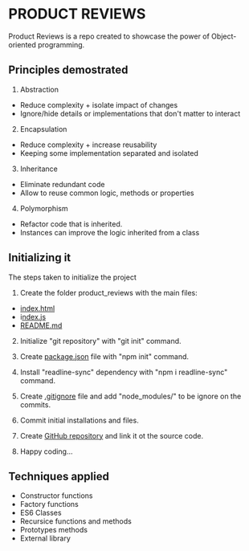 # PRODUCT REVIEWS

Product Reviews is a repo created to showcase the power of Object-oriented programming.

## Principles demostrated

1. Abstraction

- Reduce complexity + isolate impact of changes
- Ignore/hide details or implementations that don't matter to interact

2. Encapsulation

- Reduce complexity + increase reusability
- Keeping some implementation separated and isolated

3. Inheritance

- Eliminate redundant code
- Allow to reuse common logic, methods or properties

4. Polymorphism

- Refactor code that is inherited.
- Instances can improve the logic inherited from a class

## Initializing it

The steps taken to initialize the project

1. Create the folder product_reviews with the main files:

- [index.html](/index.html)
- i[ndex.js](/index.js)
- [README.md](/README.md)

2. Initialize "git repository" with "git init" command.

3. Create [package.json](/package.json) file with "npm init" command.

4. Install "readline-sync" dependency with "npm i readline-sync" command.

5. Create [.gitignore](/.gitignore) file and add "node_modules/" to be ignore on the commits.

6. Commit initial installations and files.

7. Create [GitHub repository](https://github.com/carlosmertens/product-reviews) and link it ot the source code.

8. Happy coding...

## Techniques applied

- Constructor functions
- Factory functions
- ES6 Classes
- Recursice functions and methods
- Prototypes methods
- External library
